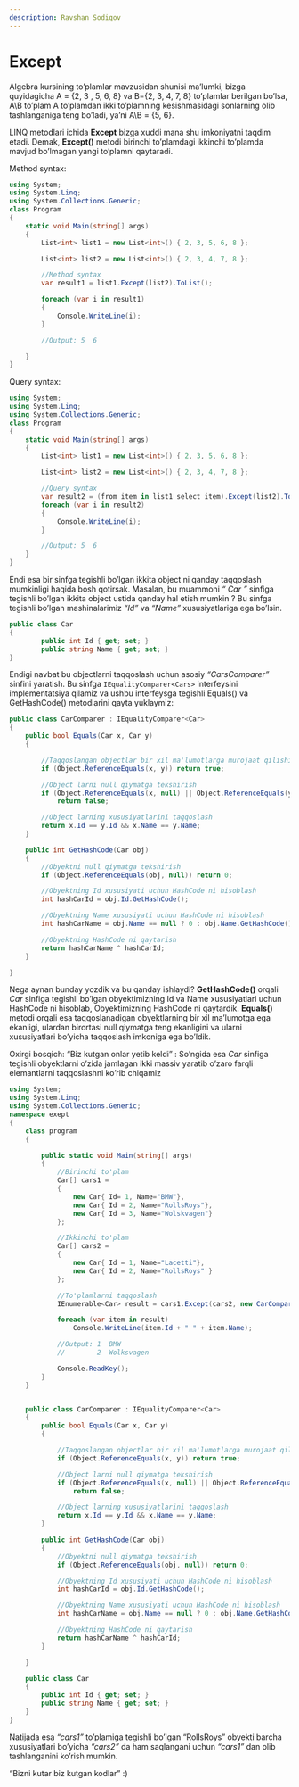 ```yaml
---
description: Ravshan Sodiqov
---
```

# Except

Algebra kursining to’plamlar mavzusidan shunisi ma’lumki, bizga quyidagicha  A = {2,  3 , 5, 6, 8}  va  B={2, 3, 4, 7, 8} to’plamlar berilgan bo’lsa, A\B to’plam A to’plamdan  ikki to’plamning kesishmasidagi sonlarning olib tashlanganiga teng bo’ladi, ya’ni  A\B = {5, 6}. 

LINQ metodlari ichida **Except** bizga xuddi mana shu imkoniyatni taqdim etadi. Demak, **Except()** metodi birinchi to’plamdagi ikkinchi to’plamda mavjud bo’lmagan yangi to’plamni qaytaradi.

Method syntax: 
```csharp
using System;
using System.Linq;
using System.Collections.Generic;
class Program
{
    static void Main(string[] args)
    {
        List<int> list1 = new List<int>() { 2, 3, 5, 6, 8 };

        List<int> list2 = new List<int>() { 2, 3, 4, 7, 8 };

        //Method syntax
        var result1 = list1.Except(list2).ToList();

        foreach (var i in result1)
        {
            Console.WriteLine(i);
        }

        //Output: 5  6

    }
}
```

Query syntax:
```csharp
using System;
using System.Linq;
using System.Collections.Generic;
class Program
{
    static void Main(string[] args)
    {
        List<int> list1 = new List<int>() { 2, 3, 5, 6, 8 };

        List<int> list2 = new List<int>() { 2, 3, 4, 7, 8 };

        //Query syntax
        var result2 = (from item in list1 select item).Except(list2).ToList();
        foreach (var i in result2)
        {
            Console.WriteLine(i);
        }

        //Output: 5  6
    }
}
```


Endi esa bir sinfga tegishli bo’lgan ikkita object ni qanday taqqoslash mumkinligi haqida bosh qotirsak. Masalan, bu muammoni *“ Car ”* sinfiga tegishli bo’lgan ikkita object ustida qanday hal etish mumkin ?  Bu sinfga tegishli bo’lgan mashinalarimiz *“Id”* va *“Name”* xususiyatlariga ega bo’lsin.
```csharp
public class Car
{
        public int Id { get; set; }
        public string Name { get; set; }
}
```

Endigi navbat bu objectlarni taqqoslash uchun asosiy *“CarsComparer”* sinfini yaratish. Bu sinfga  `IEqualityComparer<Cars>` interfeysini implementatsiya qilamiz va ushbu interfeysga tegishli Equals() va GetHashCode() metodlarini qayta yuklaymiz:
```csharp
public class CarComparer : IEqualityComparer<Car>
{
    public bool Equals(Car x, Car y)
    {

        //Taqqoslangan objectlar bir xil ma'lumotlarga murojaat qilishini tekshirish.
        if (Object.ReferenceEquals(x, y)) return true;

        //Object larni null qiymatga tekshirish
        if (Object.ReferenceEquals(x, null) || Object.ReferenceEquals(y, null))
            return false;

        //Object larning xususiyatlarini taqqoslash
        return x.Id == y.Id && x.Name == y.Name;
    }

    public int GetHashCode(Car obj)
    {
        //Obyektni null qiymatga tekshirish
        if (Object.ReferenceEquals(obj, null)) return 0;

        //Obyektning Id xususiyati uchun HashCode ni hisoblash
        int hashCarId = obj.Id.GetHashCode();

        //Obyektning Name xususiyati uchun HashCode ni hisoblash
        int hashCarName = obj.Name == null ? 0 : obj.Name.GetHashCode();

        //Obyektning HashCode ni qaytarish 
        return hashCarName ^ hashCarId;
    }

}
```
Nega aynan bunday yozdik va bu qanday ishlaydi? **GetHashCode()** orqali *Car* sinfiga tegishli bo’lgan obyektimizning Id va Name xususiyatlari uchun HashCode ni hisoblab, Obyektimizning HashCode ni qaytardik. **Equals()** metodi orqali esa taqqoslanadigan obyektlarning bir xil ma’lumotga ega ekanligi, ulardan birortasi null qiymatga teng ekanligini va ularni xususiyatlari bo’yicha taqqoslash imkoniga ega bo’ldik. 

Oxirgi bosqich: “Biz kutgan onlar yetib keldi” : 
So’ngida esa *Car* sinfiga tegishli obyektlarni o’zida jamlagan ikki massiv yaratib o’zaro farqli elemantlarni  taqqoslashni ko’rib chiqamiz  
```csharp
using System;
using System.Linq;
using System.Collections.Generic;
namespace exept
{
    class program
    {

        public static void Main(string[] args)
        {
            //Birinchi to'plam
            Car[] cars1 =
            {
                new Car{ Id= 1, Name="BMW"},
                new Car{ Id = 2, Name="RollsRoys"},
                new Car{ Id = 3, Name="Wolskvagen"}
            };

            //Ikkinchi to'plam
            Car[] cars2 =
            {
                new Car{ Id = 1, Name="Lacetti"},
                new Car{ Id = 2, Name="RollsRoys" }
            };

            //To'plamlarni taqqoslash
            IEnumerable<Car> result = cars1.Except(cars2, new CarComparer());

            foreach (var item in result)
                Console.WriteLine(item.Id + " " + item.Name);

            //Output: 1  BMW
            //        2  Wolksvagen

            Console.ReadKey();
        }
    }


    public class CarComparer : IEqualityComparer<Car>
    {
        public bool Equals(Car x, Car y)
        {

            //Taqqoslangan objectlar bir xil ma'lumotlarga murojaat qilishini tekshirish.
            if (Object.ReferenceEquals(x, y)) return true;

            //Object larni null qiymatga tekshirish
            if (Object.ReferenceEquals(x, null) || Object.ReferenceEquals(y, null))
                return false;

            //Object larning xususiyatlarini taqqoslash
            return x.Id == y.Id && x.Name == y.Name;
        }

        public int GetHashCode(Car obj)
        {
            //Obyektni null qiymatga tekshirish
            if (Object.ReferenceEquals(obj, null)) return 0;

            //Obyektning Id xususiyati uchun HashCode ni hisoblash
            int hashCarId = obj.Id.GetHashCode();

            //Obyektning Name xususiyati uchun HashCode ni hisoblash
            int hashCarName = obj.Name == null ? 0 : obj.Name.GetHashCode();

            //Obyektning HashCode ni qaytarish 
            return hashCarName ^ hashCarId;
        }

    }

    public class Car
    {
        public int Id { get; set; }
        public string Name { get; set; }
    }
}
```
Natijada esa *“cars1”* to’plamiga tegishli bo’lgan “RollsRoys” obyekti barcha xususiyatlari bo’yicha *“cars2”* da ham saqlangani uchun *“cars1”* dan olib tashlanganini ko’rish mumkin.

“Bizni kutar biz kutgan kodlar”   :)
